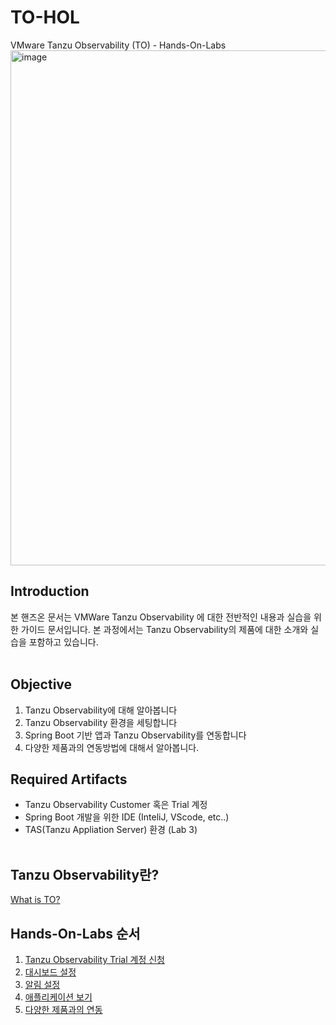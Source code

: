 # TO-HOL

VMware Tanzu Observability (TO) - Hands-On-Labs
<img width="824" alt="image" src="https://user-images.githubusercontent.com/14763080/160314688-d67bb11f-28d3-49e5-91a1-91748faf7fc7.png">

## Introduction
본 핸즈온 문서는 VMWare Tanzu Observability 에 대한 전반적인 내용과 실습을 위한 가이드 문서입니다. 본 과정에서는 Tanzu Observability의 제품에 대한 소개와 실습을 포함하고 있습니다.
<br/>
<br/>

## Objective
1. Tanzu Observability에 대해 알아봅니다<br/>
2. Tanzu Observability 환경을 세팅합니다<br/>
3. Spring Boot 기반 앱과 Tanzu Observability를 연동합니다<br/>
4. 다양한 제품과의 연동방법에 대해서 알아봅니다.<br>

## Required Artifacts
- Tanzu Observability Customer 혹은 Trial 계정
- Spring Boot 개발을 위한 IDE (InteliJ, VScode, etc..)
- TAS(Tanzu Appliation Server) 환경 (Lab 3)
<br/><br/>

## Tanzu Observability란?
[What is TO?](./Introduction/) <br/>

## Hands-On-Labs 순서
1. [Tanzu Observability Trial 계정 신청](./Trial/) <br/>
1. [대시보드 설정](./Dashboard/) <br/>
1. [알림 설정](./Alert/) <br/>
1. [애플리케이션 보기](./Application/) <br/>
1. [다양한 제품과의 연동](./Integrations/) <br/>

